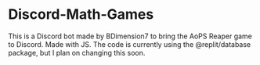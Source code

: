 # Discord-Math-Games
This is a Discord bot made by BDimension7 to bring the AoPS Reaper game to Discord. Made with JS.
The code is currently using the @replit/database package, but I plan on changing this soon.
